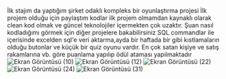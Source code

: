 İlk stajım da yaptığım şirket odaklı kompleks bir oyunlaştırma projesi
İlk projem olduğu için paylaştım kodlar ilk projem olmamdan kaynaklı olarak clean kod olmak ve güncel teknolojiler içermekten çok uzaktır.
Şuan nasıl kodladığımı görmek için diğer projelere bakabilirsiniz
SQL commandlar ile içerisinde excelden sql'e veri aktarma,ayda bir haftada bir
gibi kıstlamaların olduğu butonlar ve küçük bir quiz oyunu vardır.
En çok satan kişiye ve satış rakamlarına vb. göre puanlama yapılıp
ödül ataması yapılmaktadır
![Ekran Görüntüsü (10)](https://user-images.githubusercontent.com/80632510/151432110-848a3380-0332-458e-bc98-a28c7f8d0754.png)
![Ekran Görüntüsü (12)](https://user-images.githubusercontent.com/80632510/151432077-5db2dc99-4835-4944-9465-7022df1b9320.png)
![Ekran Görüntüsü (22)](https://user-images.githubusercontent.com/80632510/151432083-3a8e258e-5def-49a2-97b9-a4a2ecb9292a.png)
![Ekran Görüntüsü (24)](https://user-images.githubusercontent.com/80632510/151432085-56679ff0-3a02-46fb-a843-aa2151b408dc.png)
![Ekran Görüntüsü (31)](https://user-images.githubusercontent.com/80632510/151432089-5f95f348-5df5-497d-bdfc-e30e8a6adb11.png)
